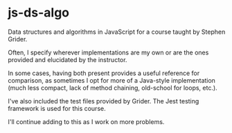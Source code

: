 # js-ds-algo

Data structures and algorithms in JavaScript for a course taught by Stephen Grider.

Often, I specify wherever implementations are my own or are the ones provided and elucidated by the instructor.

In some cases, having both present provides a useful reference for comparison, as sometimes I opt for more of a Java-style implementation (much less compact, lack of method chaining, old-school for loops, etc.).

I've also included the test files provided by Grider. The Jest testing framework is used for this course.

I'll continue adding to this as I work on more problems.
